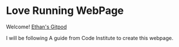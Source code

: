 # Love Running WebPage

Welcome! [Ethan's Gitpod](https://github.com/EthanPeters96)

I will be following A guide from Code Institute to create this webpage.
